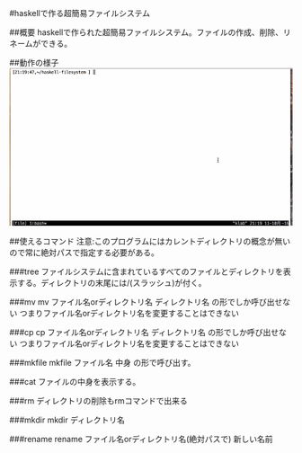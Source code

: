 #haskellで作る超簡易ファイルシステム

##概要
haskellで作られた超簡易ファイルシステム。ファイルの作成、削除、リネームができる。

##動作の様子
![intro](https://github.com/akawashiro/haskell-filesystem/blob/master/haskell-filesystem-intro.gif)

##使えるコマンド
注意:このプログラムにはカレントディレクトリの概念が無いので常に絶対パスで指定する必要がある。

###tree
ファイルシステムに含まれているすべてのファイルとディレクトリを表示する。ディレクトリの末尾には/(スラッシュ)が付く。

###mv
mv ファイル名orディレクトリ名 ディレクトリ名
の形でしか呼び出せない
つまりファイル名orディレクトリ名を変更することはできない

###cp
cp ファイル名orディレクトリ名 ディレクトリ名
の形でしか呼び出せない
つまりファイル名orディレクトリ名を変更することはできない

###mkfile
mkfile ファイル名 中身
の形で呼び出す。

###cat
ファイルの中身を表示する。

###rm
ディレクトリの削除もrmコマンドで出来る

###mkdir
mkdir ディレクトリ名

###rename
rename ファイル名orディレクトリ名(絶対パスで) 新しい名前

